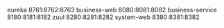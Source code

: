 eureka              8761:8762:8763
business-web        8080:8081:8082
business-service    8180:8181:8182
zuul                8280:8281:8282
system-web          8380:8381:8382